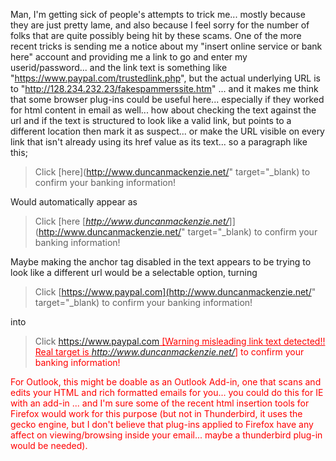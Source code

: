 Man, I'm getting sick of people's attempts to trick me... mostly because they are just pretty lame, and also because I feel sorry for the number of folks that are quite possibly being hit by these scams. One of the more recent tricks is sending me a notice about my "insert online service or bank here" account and providing me a link to go and enter my userid/password... and the link text is something like "https://www.paypal.com/trustedlink.php", but the actual underlying URL is to "http://128.234.232.23/fakespammerssite.htm" ... and it makes me think that some browser plug-ins could be useful here... especially if they worked for html content in email as well... how about checking the text against the url and if the text is structured to look like a valid link, but points to a different location then mark it as suspect... or make the URL visible on every link that isn't already using its href value as its text... so a paragraph like this;

> Click [here](http://www.duncanmackenzie.net/" target="_blank) to confirm your banking information!

Would automatically appear as

> Click [here [<i>http://www.duncanmackenzie.net/</i>]](http://www.duncanmackenzie.net/" target="_blank) to confirm your banking information!

Maybe making the anchor tag disabled in the text appears to be trying to look like a different url would be a selectable option, turning

> Click [https://www.paypal.com](http://www.duncanmackenzie.net/" target="_blank) to confirm your banking information!

into

> Click <font color="red"><u>https://www.paypal.com [Warning misleading link text detected!! Real target is <i>http://www.duncanmackenzie.net/</i>]</u> to confirm your banking information!

For Outlook, this might be doable as an Outlook Add-in, one that scans and edits your HTML and rich formatted emails for you... you could do this for IE with an add-in ... and I'm sure some of the recent html insertion tools for Firefox would work for this purpose (but not in Thunderbird, it uses the gecko engine, but I don't believe that plug-ins applied to Firefox have any affect on viewing/browsing inside your email... maybe a thunderbird plug-in would be needed).
